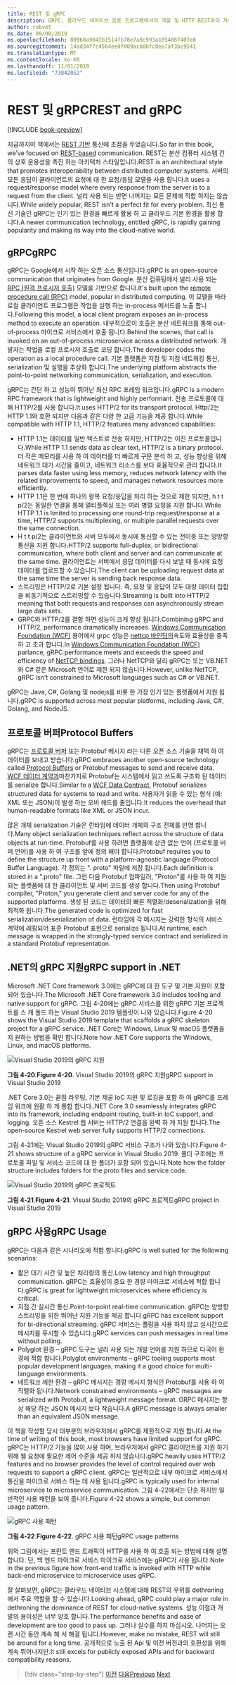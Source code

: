 ```yaml
---
title: REST 및 gRPC
description: GRPC, 클라우드 네이티브 응용 프로그램에서의 역할 및 HTTP REST와의 차이점에 대해 알아봅니다.
author: robvet
ms.date: 09/08/2019
ms.openlocfilehash: 80960a9042b1514fb78e7a8c993a1854067407e8
ms.sourcegitcommit: 14ad34f7c4564ee0f009acb8bfc0ea7af3bc9541
ms.translationtype: MT
ms.contentlocale: ko-KR
ms.lasthandoff: 11/01/2019
ms.locfileid: "73842052"
---
```

# <a name="rest-and-grpc"></a><span data-ttu-id="7b11c-103">REST 및 gRPC</span><span class="sxs-lookup"><span data-stu-id="7b11c-103">REST and gRPC</span></span>

[!INCLUDE [book-preview](../../../includes/book-preview.md)]

<span data-ttu-id="7b11c-104">지금까지이 책에서는 [REST 기반](https://docs.microsoft.com/azure/architecture/best-practices/api-design) 통신에 초점을 두었습니다.</span><span class="sxs-lookup"><span data-stu-id="7b11c-104">So far in this book, we’ve focused on [REST-based](https://docs.microsoft.com/azure/architecture/best-practices/api-design) communication.</span></span> <span data-ttu-id="7b11c-105">REST는 분산 컴퓨터 시스템 간의 상호 운용성을 촉진 하는 아키텍처 스타일입니다.</span><span class="sxs-lookup"><span data-stu-id="7b11c-105">REST is an architectural style that promotes interoperability between distributed computer systems.</span></span> <span data-ttu-id="7b11c-106">서버의 모든 응답이 클라이언트의 요청에 대 한 요청/응답 모델을 사용 합니다.</span><span class="sxs-lookup"><span data-stu-id="7b11c-106">It uses a request/response model where every response from the server is to a request from the client.</span></span> <span data-ttu-id="7b11c-107">널리 사용 되는 반면 나머지는 모든 문제에 적합 하지는 않습니다.</span><span class="sxs-lookup"><span data-stu-id="7b11c-107">While widely popular, REST isn't a perfect fit for every problem.</span></span> <span data-ttu-id="7b11c-108">최신 통신 기술인 gRPC는 인기 있는 환경을 빠르게 활용 하 고 클라우드 기본 환경을 활용 합니다.</span><span class="sxs-lookup"><span data-stu-id="7b11c-108">A newer communication technology, entitled gRPC, is rapidly gaining popularity and making its way into the cloud-native world.</span></span>

## <a name="grpc"></a><span data-ttu-id="7b11c-109">gRPC</span><span class="sxs-lookup"><span data-stu-id="7b11c-109">gRPC</span></span>

<span data-ttu-id="7b11c-110">gRPC는 Google에서 시작 하는 오픈 소스 통신입니다.</span><span class="sxs-lookup"><span data-stu-id="7b11c-110">gRPC is an open-source communication that originates from Google.</span></span> <span data-ttu-id="7b11c-111">분산 컴퓨팅에서 널리 사용 되는 [RPC (원격 프로시저 호출)](https://en.wikipedia.org/wiki/Remote_procedure_call) 모델을 기반으로 합니다.</span><span class="sxs-lookup"><span data-stu-id="7b11c-111">It's built upon the [remote procedure call (RPC)](https://en.wikipedia.org/wiki/Remote_procedure_call) model, popular in distributed computing.</span></span> <span data-ttu-id="7b11c-112">이 모델을 따라 로컬 클라이언트 프로그램은 작업을 실행 하는 in-process 메서드를 노출 합니다.</span><span class="sxs-lookup"><span data-stu-id="7b11c-112">Following this model, a local client program exposes an in-process method to execute an operation.</span></span> <span data-ttu-id="7b11c-113">내부적으로이 호출은 분산 네트워크를 통해 out-of-process 마이크로 서비스에서 호출 됩니다.</span><span class="sxs-lookup"><span data-stu-id="7b11c-113">Behind the scenes, that call is invoked on an out-of-process microservice across a distributed network.</span></span> <span data-ttu-id="7b11c-114">개발자는 작업을 로컬 프로시저 호출로 코딩 합니다.</span><span class="sxs-lookup"><span data-stu-id="7b11c-114">The developer codes the operation as a local procedure call.</span></span> <span data-ttu-id="7b11c-115">기본 플랫폼은 지점 및 지점 네트워킹 통신, serialization 및 실행을 추상화 합니다.</span><span class="sxs-lookup"><span data-stu-id="7b11c-115">The underlying platform abstracts the point-to-point networking communication, serialization, and execution.</span></span>

<span data-ttu-id="7b11c-116">gRPC는 간단 하 고 성능이 뛰어난 최신 RPC 프레임 워크입니다.</span><span class="sxs-lookup"><span data-stu-id="7b11c-116">gRPC is a modern RPC framework that is lightweight and highly performant.</span></span> <span data-ttu-id="7b11c-117">전송 프로토콜에 대해 HTTP/2를 사용 합니다.</span><span class="sxs-lookup"><span data-stu-id="7b11c-117">It uses HTTP/2 for its transport protocol.</span></span> <span data-ttu-id="7b11c-118">Http/2는 HTTP 1.1와 호환 되지만 다음과 같은 다양 한 고급 기능을 제공 합니다.</span><span class="sxs-lookup"><span data-stu-id="7b11c-118">While compatible with HTTP 1.1, HTTP/2 features many advanced capabilities:</span></span>

- <span data-ttu-id="7b11c-119">HTTP 1.1는 데이터를 일반 텍스트로 전송 하지만, HTTP/2는 이진 프로토콜입니다.</span><span class="sxs-lookup"><span data-stu-id="7b11c-119">While HTTP 1.1 sends data as clear text, HTTP/2 is a binary protocol.</span></span> <span data-ttu-id="7b11c-120">더 작은 메모리를 사용 하 여 데이터를 더 빠르게 구문 분석 하 고, 성능 향상을 위해 네트워크 대기 시간을 줄이고, 네트워크 리소스를 보다 효율적으로 관리 합니다.</span><span class="sxs-lookup"><span data-stu-id="7b11c-120">It parses data faster using less memory, reduces network latency with the related improvements to speed, and manages network resources more efficiently.</span></span>
- <span data-ttu-id="7b11c-121">HTTP 1.1은 한 번에 하나의 왕복 요청/응답을 처리 하는 것으로 제한 되지만, h t t p/2는 동일한 연결을 통해 멀티플렉싱 또는 여러 병렬 요청을 지원 합니다.</span><span class="sxs-lookup"><span data-stu-id="7b11c-121">While HTTP 1.1 is limited to processing one round-trip request/response at a time, HTTP/2 supports multiplexing, or multiple parallel requests over the same connection.</span></span>
- <span data-ttu-id="7b11c-122">H t t p/2는 클라이언트와 서버 모두에서 동시에 통신할 수 있는 전이중 또는 양방향 통신을 지원 합니다.</span><span class="sxs-lookup"><span data-stu-id="7b11c-122">HTTP/2 supports full-duplex, or bidirectional communication, where both client and server and can communicate at the same time.</span></span> <span data-ttu-id="7b11c-123">클라이언트는 서버에서 응답 데이터를 다시 보낼 때 동시에 요청 데이터를 업로드할 수 있습니다.</span><span class="sxs-lookup"><span data-stu-id="7b11c-123">The client can be uploading request data at the same time the server is sending back response data.</span></span>
- <span data-ttu-id="7b11c-124">스트리밍은 HTTP/2로 기본 설정 됩니다. 즉, 요청 및 응답이 모두 대량 데이터 집합을 비동기적으로 스트리밍할 수 있습니다.</span><span class="sxs-lookup"><span data-stu-id="7b11c-124">Streaming is built into HTTP/2 meaning that both requests and responses can asynchronously stream large data sets.</span></span>
- <span data-ttu-id="7b11c-125">GRPC와 HTTP/2를 결합 하면 성능이 크게 향상 됩니다.</span><span class="sxs-lookup"><span data-stu-id="7b11c-125">Combining gRPC and HTTP/2, performance dramatically increases.</span></span> <span data-ttu-id="7b11c-126">[Windows Communication Foundation (WCF)](https://docs.microsoft.com/dotnet/framework/wcf/whats-wcf) 용어에서 grpc 성능은 [nettcp 바인딩의](https://docs.microsoft.com/dotnet/api/system.servicemodel.nettcpbinding?view=netframework-4.8)속도와 효율성을 충족 하 고 초과 합니다.</span><span class="sxs-lookup"><span data-stu-id="7b11c-126">In [Windows Communication Foundation (WCF)](https://docs.microsoft.com/dotnet/framework/wcf/whats-wcf) parlance, gRPC performance meets and exceeds the speed and efficiency of [NetTCP bindings](https://docs.microsoft.com/dotnet/api/system.servicemodel.nettcpbinding?view=netframework-4.8).</span></span> <span data-ttu-id="7b11c-127">그러나 NetTCP와 달리 gRPC는 또는 VB.NET와 C# 같은 Microsoft 언어로 제한 되지 않습니다.</span><span class="sxs-lookup"><span data-stu-id="7b11c-127">However, unlike NetTCP, gRPC isn't constrained to Microsoft languages such as C# or VB.NET.</span></span>

<span data-ttu-id="7b11c-128">gRPC는 Java, C#, Golang 및 nodejs를 비롯 한 가장 인기 있는 플랫폼에서 지원 됩니다.</span><span class="sxs-lookup"><span data-stu-id="7b11c-128">gRPC is supported across most popular platforms, including Java, C#, Golang, and NodeJS.</span></span>

## <a name="protocol-buffers"></a><span data-ttu-id="7b11c-129">프로토콜 버퍼</span><span class="sxs-lookup"><span data-stu-id="7b11c-129">Protocol Buffers</span></span>

<span data-ttu-id="7b11c-130">gRPC는 [프로토콜 버퍼](https://developers.google.com/protocol-buffers/docs/overview) 또는 Protobuf 메시지 라는 다른 오픈 소스 기술을 채택 하 여 데이터를 보내고 받습니다.</span><span class="sxs-lookup"><span data-stu-id="7b11c-130">gRPC embraces another open-source technology called [Protocol Buffers](https://developers.google.com/protocol-buffers/docs/overview) or Protobuf messages to send and receive data.</span></span> <span data-ttu-id="7b11c-131">[WCF 데이터 계약과](https://docs.microsoft.com/dotnet/framework/wcf/feature-details/using-data-contracts)마찬가지로 Protobuf는 시스템에서 읽고 쓰도록 구조화 된 데이터를 serialize 합니다.</span><span class="sxs-lookup"><span data-stu-id="7b11c-131">Similar to a [WCF Data Contract](https://docs.microsoft.com/dotnet/framework/wcf/feature-details/using-data-contracts), Protobuf serializes structured data for systems to read and write.</span></span> <span data-ttu-id="7b11c-132">사용자가 읽을 수 있는 형식 (예: XML 또는 JSON)이 발생 하는 오버 헤드를 줄입니다.</span><span class="sxs-lookup"><span data-stu-id="7b11c-132">It reduces the overhead that human-readable formats like XML or JSON incur.</span></span>

<span data-ttu-id="7b11c-133">많은 개체 serialization 기술은 런타임에 데이터 개체의 구조 전체를 반영 합니다.</span><span class="sxs-lookup"><span data-stu-id="7b11c-133">Many object serialization techniques reflect across the structure of data objects at run-time.</span></span> <span data-ttu-id="7b11c-134">Protobuf를 사용 하려면 플랫폼에 상관 없는 언어 (프로토콜 버퍼 언어)를 사용 하 여 구조를 앞에 정의 해야 합니다.</span><span class="sxs-lookup"><span data-stu-id="7b11c-134">Protobuf requires you to define the structure up front with a platform-agnostic language (Protocol Buffer Language).</span></span> <span data-ttu-id="7b11c-135">각 정의는 ". proto" 파일에 저장 됩니다.</span><span class="sxs-lookup"><span data-stu-id="7b11c-135">Each definition is stored in a ".proto" file.</span></span> <span data-ttu-id="7b11c-136">그런 다음 Protobuf 컴파일러, "Proton"를 사용 하 여 지원 되는 플랫폼에 대 한 클라이언트 및 서버 코드를 생성 합니다.</span><span class="sxs-lookup"><span data-stu-id="7b11c-136">Then using Protobuf compiler, "Proton," you generate client and server code for any of the supported platforms.</span></span> <span data-ttu-id="7b11c-137">생성 된 코드는 데이터의 빠른 직렬화/deserialization을 위해 최적화 됩니다.</span><span class="sxs-lookup"><span data-stu-id="7b11c-137">The generated code is optimized for fast serialization/deserialization of data.</span></span> <span data-ttu-id="7b11c-138">런타임에 각 메시지는 강력한 형식의 서비스 계약에 래핑되어 표준 Protobuf 표현으로 serialize 됩니다.</span><span class="sxs-lookup"><span data-stu-id="7b11c-138">At runtime, each message is wrapped in the strongly-typed service contract and serialized in a standard Protobuf representation.</span></span>

## <a name="grpc-support-in-net"></a><span data-ttu-id="7b11c-139">.NET의 gRPC 지원</span><span class="sxs-lookup"><span data-stu-id="7b11c-139">gRPC support in .NET</span></span>

<span data-ttu-id="7b11c-140">Microsoft .NET Core framework 3.0에는 gRPC에 대 한 도구 및 기본 지원이 포함 되어 있습니다.</span><span class="sxs-lookup"><span data-stu-id="7b11c-140">The Microsoft .NET Core framework 3.0 includes tooling and native support for gRPC.</span></span> <span data-ttu-id="7b11c-141">그림 4-20에는 gRPC 서비스를 위한 gRPC 기본 프로젝트를 스 캐 폴드 하는 Visual Studio 2019 템플릿이 나와 있습니다.</span><span class="sxs-lookup"><span data-stu-id="7b11c-141">Figure 4-20 shows the Visual Studio 2019 template that scaffolds a gRPC skeleton project for a gRPC service.</span></span> <span data-ttu-id="7b11c-142">.NET Core는 Windows, Linux 및 macOS 플랫폼을 지 원하는 방법을 확인 합니다.</span><span class="sxs-lookup"><span data-stu-id="7b11c-142">Note how .NET Core supports the Windows, Linux, and macOS platforms.</span></span>

![Visual Studio 2019의 gRPC 지원](./media/visual-studio-2019-grpc-template.png)

<span data-ttu-id="7b11c-144">**그림 4-20**.</span><span class="sxs-lookup"><span data-stu-id="7b11c-144">**Figure 4-20**.</span></span> <span data-ttu-id="7b11c-145">Visual Studio 2019의 gRPC 지원</span><span class="sxs-lookup"><span data-stu-id="7b11c-145">gRPC support in Visual Studio 2019</span></span>

<span data-ttu-id="7b11c-146">.NET Core 3.0는 끝점 라우팅, 기본 제공 IoC 지원 및 로깅을 포함 하 여 gRPC를 프레임 워크에 원활 하 게 통합 합니다.</span><span class="sxs-lookup"><span data-stu-id="7b11c-146">.NET Core 3.0 seamlessly integrates gRPC into its framework, including endpoint routing, built-in IoC support, and logging.</span></span> <span data-ttu-id="7b11c-147">오픈 소스 Kestrel 웹 서버는 HTTP/2 연결을 완벽 하 게 지원 합니다.</span><span class="sxs-lookup"><span data-stu-id="7b11c-147">The open-source Kestrel web server fully supports HTTP/2 connections.</span></span>

<span data-ttu-id="7b11c-148">그림 4-21에는 Visual Studio 2019의 gRPC 서비스 구조가 나와 있습니다.</span><span class="sxs-lookup"><span data-stu-id="7b11c-148">Figure 4-21 shows structure of a gRPC service in Visual Studio 2019.</span></span> <span data-ttu-id="7b11c-149">폴더 구조에는 프로토콜 파일 및 서비스 코드에 대 한 폴더가 포함 되어 있습니다.</span><span class="sxs-lookup"><span data-stu-id="7b11c-149">Note how the folder structure includes folders for the proto files and service code.</span></span>

![Visual Studio 2019의 gRPC 프로젝트](./media/grpc-project.png  )

<span data-ttu-id="7b11c-151">**그림 4-21**.</span><span class="sxs-lookup"><span data-stu-id="7b11c-151">**Figure 4-21**.</span></span> <span data-ttu-id="7b11c-152">Visual Studio 2019의 gRPC 프로젝트</span><span class="sxs-lookup"><span data-stu-id="7b11c-152">gRPC project in Visual Studio 2019</span></span>

## <a name="grpc-usage"></a><span data-ttu-id="7b11c-153">gRPC 사용</span><span class="sxs-lookup"><span data-stu-id="7b11c-153">gRPC Usage</span></span>

<span data-ttu-id="7b11c-154">gRPC는 다음과 같은 시나리오에 적합 합니다.</span><span class="sxs-lookup"><span data-stu-id="7b11c-154">gRPC is well suited for the following scenarios:</span></span>

- <span data-ttu-id="7b11c-155">짧은 대기 시간 및 높은 처리량의 통신.</span><span class="sxs-lookup"><span data-stu-id="7b11c-155">Low latency and high throughput communication.</span></span> <span data-ttu-id="7b11c-156">gRPC는 효율성이 중요 한 경량 마이크로 서비스에 적합 합니다.</span><span class="sxs-lookup"><span data-stu-id="7b11c-156">gRPC is great for lightweight microservices where efficiency is critical.</span></span>
- <span data-ttu-id="7b11c-157">지점 간 실시간 통신.</span><span class="sxs-lookup"><span data-stu-id="7b11c-157">Point-to-point real-time communication.</span></span> <span data-ttu-id="7b11c-158">gRPC는 양방향 스트리밍을 위한 뛰어난 지원 기능을 제공 합니다.</span><span class="sxs-lookup"><span data-stu-id="7b11c-158">gRPC has excellent support for bi-directional streaming.</span></span> <span data-ttu-id="7b11c-159">gRPC 서비스는 폴링을 사용 하지 않고 실시간으로 메시지를 푸시할 수 있습니다.</span><span class="sxs-lookup"><span data-stu-id="7b11c-159">gRPC services can push messages in real time without polling.</span></span>
- <span data-ttu-id="7b11c-160">Polyglot 환경 – gRPC 도구는 널리 사용 되는 개발 언어를 지원 하므로 다국어 환경에 적합 합니다.</span><span class="sxs-lookup"><span data-stu-id="7b11c-160">Polyglot environments – gRPC tooling supports most popular development languages, making it a good choice for multi-language environments.</span></span>
- <span data-ttu-id="7b11c-161">네트워크 제한 환경 – gRPC 메시지는 경량 메시지 형식인 Protobuf를 사용 하 여 직렬화 됩니다.</span><span class="sxs-lookup"><span data-stu-id="7b11c-161">Network constrained environments – gRPC messages are serialized with Protobuf, a lightweight message format.</span></span> <span data-ttu-id="7b11c-162">GRPC 메시지는 항상 해당 하는 JSON 메시지 보다 작습니다.</span><span class="sxs-lookup"><span data-stu-id="7b11c-162">A gRPC message is always smaller than an equivalent JSON message.</span></span>

<span data-ttu-id="7b11c-163">이 책을 작성할 당시 대부분의 브라우저에서 gRPC를 제한적으로 지원 합니다.</span><span class="sxs-lookup"><span data-stu-id="7b11c-163">At the time of writing of this book, most browsers have limited support for gRPC.</span></span> <span data-ttu-id="7b11c-164">gRPC는 HTTP/2 기능을 많이 사용 하며, 브라우저에서 gRPC 클라이언트를 지원 하기 위해 웹 요청에 필요한 제어 수준을 제공 하지 않습니다.</span><span class="sxs-lookup"><span data-stu-id="7b11c-164">gRPC heavily uses HTTP/2 features and no browser provides the level of control required over web requests to support a gRPC client.</span></span> <span data-ttu-id="7b11c-165">gRPC는 일반적으로 내부 마이크로 서비스에서 통신을 마이크로 서비스 하는 데 사용 됩니다.</span><span class="sxs-lookup"><span data-stu-id="7b11c-165">gRPC is typically used for internal microservice to microservice communication.</span></span> <span data-ttu-id="7b11c-166">그림 4-22에서는 단순 하지만 일반적인 사용 패턴을 보여 줍니다.</span><span class="sxs-lookup"><span data-stu-id="7b11c-166">Figure 4-22 shows a simple, but common usage pattern.</span></span>

![gRPC 사용 패턴](./media/grpc-usage.png)

<span data-ttu-id="7b11c-168">**그림 4-22**.</span><span class="sxs-lookup"><span data-stu-id="7b11c-168">**Figure 4-22**.</span></span> <span data-ttu-id="7b11c-169">gRPC 사용 패턴</span><span class="sxs-lookup"><span data-stu-id="7b11c-169">gRPC usage patterns</span></span>

<span data-ttu-id="7b11c-170">위의 그림에서는 프런트 엔드 트래픽이 HTTP를 사용 하 여 호출 되는 방법에 대해 설명 합니다. 단, 백 엔드 마이크로 서비스 마이크로 서비스에는 gRPC가 사용 됩니다.</span><span class="sxs-lookup"><span data-stu-id="7b11c-170">Note in the previous figure how front-end traffic is invoked with HTTP while back-end microservice to microservice uses gRPC.</span></span>

<span data-ttu-id="7b11c-171">잘 살펴보면, gRPC는 클라우드 네이티브 시스템에 대해 REST의 우위를 dethroning에서 주요 역할을 할 수 있습니다.</span><span class="sxs-lookup"><span data-stu-id="7b11c-171">Looking ahead, gRPC could play a major role in dethroning the dominance of REST for cloud-native systems.</span></span> <span data-ttu-id="7b11c-172">성능 이점과 개발의 용이성은 너무 양호 합니다.</span><span class="sxs-lookup"><span data-stu-id="7b11c-172">The performance benefits and ease of development are too good to pass up.</span></span> <span data-ttu-id="7b11c-173">그러나 실수를 하지 마십시오. 나머지는 오랜 시간 동안 계속 해 서 해결 됩니다.</span><span class="sxs-lookup"><span data-stu-id="7b11c-173">However, make no mistake, REST will still be around for a long time.</span></span> <span data-ttu-id="7b11c-174">공개적으로 노출 된 Api 및 이전 버전과의 호환성을 위해 계속 뛰어나지만.</span><span class="sxs-lookup"><span data-stu-id="7b11c-174">It still excels for publicly exposed APIs and for backward compatibility reasons.</span></span>

>[!div class="step-by-step"]
><span data-ttu-id="7b11c-175">[이전](service-to-service-communication.md)
>[다음](service-mesh-communication-infrastructure.md)</span><span class="sxs-lookup"><span data-stu-id="7b11c-175">[Previous](service-to-service-communication.md)
[Next](service-mesh-communication-infrastructure.md)</span></span>
